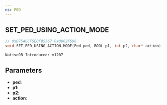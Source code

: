```yaml
---
ns: PED
---
```

## SET_PED_USING_ACTION_MODE

```c
// 0xD75ACCF5E0FB5367 0x8802F696
void SET_PED_USING_ACTION_MODE(Ped ped, BOOL p1, int p2, char* action);
```

```
NativeDB Introduced: v1207
```

## Parameters
* **ped**:
* **p1**:
* **p2**:
* **action**:
